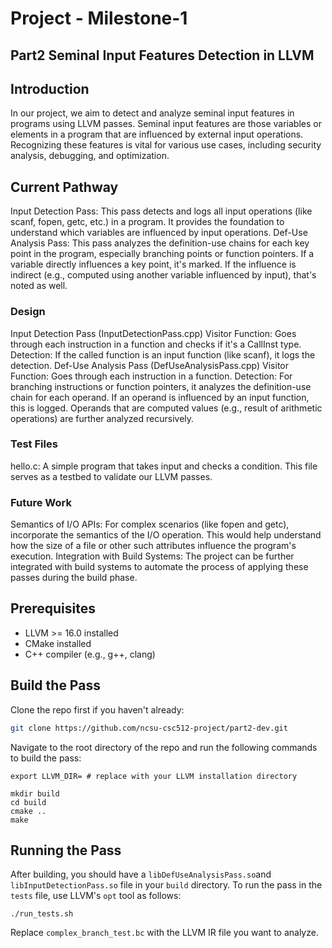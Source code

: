# Project - Milestone-1

## Part2 Seminal Input Features Detection in LLVM

## Introduction

In our project, we aim to detect and analyze seminal input features in programs using LLVM passes. Seminal input features are those variables or elements in a program that are influenced by external input operations. Recognizing these features is vital for various use cases, including security analysis, debugging, and optimization.

## Current Pathway

Input Detection Pass: This pass detects and logs all input operations (like scanf, fopen, getc, etc.) in a program. It provides the foundation to understand which variables are influenced by input operations.
Def-Use Analysis Pass: This pass analyzes the definition-use chains for each key point in the program, especially branching points or function pointers. If a variable directly influences a key point, it's marked. If the influence is indirect (e.g., computed using another variable influenced by input), that's noted as well.

### Design

Input Detection Pass (InputDetectionPass.cpp)
Visitor Function: Goes through each instruction in a function and checks if it's a CallInst type.
Detection: If the called function is an input function (like scanf), it logs the detection.
Def-Use Analysis Pass (DefUseAnalysisPass.cpp)
Visitor Function: Goes through each instruction in a function.
Detection:
For branching instructions or function pointers, it analyzes the definition-use chain for each operand.
If an operand is influenced by an input function, this is logged.
Operands that are computed values (e.g., result of arithmetic operations) are further analyzed recursively.
### Test Files

hello.c: A simple program that takes input and checks a condition. This file serves as a testbed to validate our LLVM passes.

### Future Work

Semantics of I/O APIs: For complex scenarios (like fopen and getc), incorporate the semantics of the I/O operation. This would help understand how the size of a file or other such attributes influence the program's execution.
Integration with Build Systems: The project can be further integrated with build systems to automate the process of applying these passes during the build phase.


## Prerequisites
- LLVM >= 16.0 installed
- CMake installed
- C++ compiler (e.g., g++, clang)




## Build the Pass

Clone the repo first if you haven't already:
```bash
git clone https://github.com/ncsu-csc512-project/part2-dev.git
```

Navigate to the root directory of the repo and run the following commands to build the pass:

```
export LLVM_DIR= # replace with your LLVM installation directory

mkdir build
cd build
cmake .. 
make
```

## Running the Pass
After building, you should have a `libDefUseAnalysisPass.so`and `libInputDetectionPass.so`  file in your `build` directory. To run the pass in the `tests` file, use LLVM's `opt` tool as follows:
```
./run_tests.sh
```

Replace `complex_branch_test.bc` with the LLVM IR file you want to analyze.
